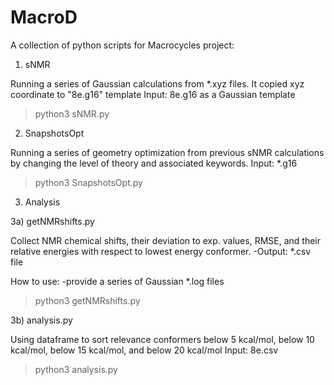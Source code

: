# MacroD
A collection of python scripts for Macrocycles project:

1) sNMR

Running a series of Gaussian calculations from *.xyz files. It copied xyz coordinate to "8e.g16" template
Input: 8e.g16 as a Gaussian template

> python3 sNMR.py

2) SnapshotsOpt

Running a series of geometry optimization from previous sNMR calculations by changing the level of theory and associated keywords.
Input: *.g16

> python3 SnapshotsOpt.py

3) Analysis

3a) getNMRshifts.py

Collect NMR chemical shifts, their deviation to exp. values, RMSE, and their relative energies with respect to lowest energy conformer.
-Output: *.csv file

How to use:
-provide a series of Gaussian *.log files

> python3 getNMRshifts.py

3b) analysis.py

Using dataframe to sort relevance conformers below 5 kcal/mol, below 10 kcal/mol, below 15 kcal/mol, and below 20 kcal/mol
Input: 8e.csv

> python3 analysis.py



